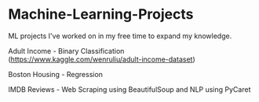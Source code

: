 # Machine-Learning-Projects
ML projects I've worked on in my free time to expand my knowledge.

Adult Income - Binary Classification (https://www.kaggle.com/wenruliu/adult-income-dataset)

Boston Housing - Regression

IMDB Reviews - Web Scraping using BeautifulSoup and NLP using PyCaret
